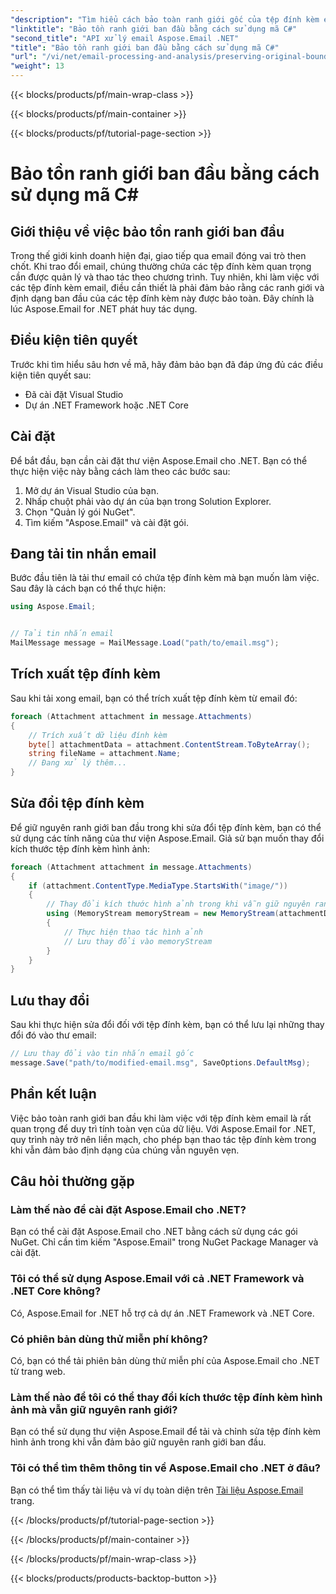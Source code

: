 ```yaml
---
"description": "Tìm hiểu cách bảo toàn ranh giới gốc của tệp đính kèm email bằng C# và Aspose.Email cho .NET. Hướng dẫn từng bước có mã nguồn."
"linktitle": "Bảo tồn ranh giới ban đầu bằng cách sử dụng mã C#"
"second_title": "API xử lý email Aspose.Email .NET"
"title": "Bảo tồn ranh giới ban đầu bằng cách sử dụng mã C#"
"url": "/vi/net/email-processing-and-analysis/preserving-original-boundaries-using-csharp-code/"
"weight": 13
---
```


{{< blocks/products/pf/main-wrap-class >}}

{{< blocks/products/pf/main-container >}}

{{< blocks/products/pf/tutorial-page-section >}}

# Bảo tồn ranh giới ban đầu bằng cách sử dụng mã C#


## Giới thiệu về việc bảo tồn ranh giới ban đầu

Trong thế giới kinh doanh hiện đại, giao tiếp qua email đóng vai trò then chốt. Khi trao đổi email, chúng thường chứa các tệp đính kèm quan trọng cần được quản lý và thao tác theo chương trình. Tuy nhiên, khi làm việc với các tệp đính kèm email, điều cần thiết là phải đảm bảo rằng các ranh giới và định dạng ban đầu của các tệp đính kèm này được bảo toàn. Đây chính là lúc Aspose.Email for .NET phát huy tác dụng.

## Điều kiện tiên quyết

Trước khi tìm hiểu sâu hơn về mã, hãy đảm bảo bạn đã đáp ứng đủ các điều kiện tiên quyết sau:

- Đã cài đặt Visual Studio
- Dự án .NET Framework hoặc .NET Core

## Cài đặt

Để bắt đầu, bạn cần cài đặt thư viện Aspose.Email cho .NET. Bạn có thể thực hiện việc này bằng cách làm theo các bước sau:

1. Mở dự án Visual Studio của bạn.
2. Nhấp chuột phải vào dự án của bạn trong Solution Explorer.
3. Chọn "Quản lý gói NuGet".
4. Tìm kiếm "Aspose.Email" và cài đặt gói.

## Đang tải tin nhắn email

Bước đầu tiên là tải thư email có chứa tệp đính kèm mà bạn muốn làm việc. Sau đây là cách bạn có thể thực hiện:

```csharp
using Aspose.Email;


// Tải tin nhắn email
MailMessage message = MailMessage.Load("path/to/email.msg");
```

## Trích xuất tệp đính kèm

Sau khi tải xong email, bạn có thể trích xuất tệp đính kèm từ email đó:

```csharp
foreach (Attachment attachment in message.Attachments)
{
    // Trích xuất dữ liệu đính kèm
    byte[] attachmentData = attachment.ContentStream.ToByteArray();
    string fileName = attachment.Name;
    // Đang xử lý thêm...
}
```

## Sửa đổi tệp đính kèm

Để giữ nguyên ranh giới ban đầu trong khi sửa đổi tệp đính kèm, bạn có thể sử dụng các tính năng của thư viện Aspose.Email. Giả sử bạn muốn thay đổi kích thước tệp đính kèm hình ảnh:

```csharp
foreach (Attachment attachment in message.Attachments)
{
    if (attachment.ContentType.MediaType.StartsWith("image/"))
    {
        // Thay đổi kích thước hình ảnh trong khi vẫn giữ nguyên ranh giới ban đầu
        using (MemoryStream memoryStream = new MemoryStream(attachmentData))
        {
            // Thực hiện thao tác hình ảnh
            // Lưu thay đổi vào memoryStream
        }
    }
}
```

## Lưu thay đổi

Sau khi thực hiện sửa đổi đối với tệp đính kèm, bạn có thể lưu lại những thay đổi đó vào thư email:

```csharp
// Lưu thay đổi vào tin nhắn email gốc
message.Save("path/to/modified-email.msg", SaveOptions.DefaultMsg);
```

## Phần kết luận

Việc bảo toàn ranh giới ban đầu khi làm việc với tệp đính kèm email là rất quan trọng để duy trì tính toàn vẹn của dữ liệu. Với Aspose.Email for .NET, quy trình này trở nên liền mạch, cho phép bạn thao tác tệp đính kèm trong khi vẫn đảm bảo định dạng của chúng vẫn nguyên vẹn.

## Câu hỏi thường gặp

### Làm thế nào để cài đặt Aspose.Email cho .NET?

Bạn có thể cài đặt Aspose.Email cho .NET bằng cách sử dụng các gói NuGet. Chỉ cần tìm kiếm "Aspose.Email" trong NuGet Package Manager và cài đặt.

### Tôi có thể sử dụng Aspose.Email với cả .NET Framework và .NET Core không?

Có, Aspose.Email for .NET hỗ trợ cả dự án .NET Framework và .NET Core.

### Có phiên bản dùng thử miễn phí không?

Có, bạn có thể tải phiên bản dùng thử miễn phí của Aspose.Email cho .NET từ trang web.

### Làm thế nào để tôi có thể thay đổi kích thước tệp đính kèm hình ảnh mà vẫn giữ nguyên ranh giới?

Bạn có thể sử dụng thư viện Aspose.Email để tải và chỉnh sửa tệp đính kèm hình ảnh trong khi vẫn đảm bảo giữ nguyên ranh giới ban đầu.

### Tôi có thể tìm thêm thông tin về Aspose.Email cho .NET ở đâu?

Bạn có thể tìm thấy tài liệu và ví dụ toàn diện trên [Tài liệu Aspose.Email](https://reference.aspose.com/email/net/) trang.

{{< /blocks/products/pf/tutorial-page-section >}}

{{< /blocks/products/pf/main-container >}}

{{< /blocks/products/pf/main-wrap-class >}}

{{< blocks/products/products-backtop-button >}}
